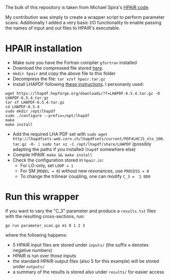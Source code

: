 The bulk of this repository is taken from Michael Spira's [HPAIR code](http://tiger.web.psi.ch/hpair/). 

My contribution was simply to create a wrapper script to perform parameter scans. Additionally I added a very basic I/O functionality to enable passing the names of input and out files to HPAIR's executable.

# HPAIR installation
 + Make sure you have the Fortran compiler ```gfortran``` installed
 + Download the compressed file stored [here](http://tiger.web.psi.ch/hpair/).
 + ```mkdir hpair``` and copy the above file to this folder
 + Decompress the file: ```tar xzvf hpair.tar.gz```
 + Install LHAPDF following [these instructions](https://lhapdf.hepforge.org/install.html). I personanly used:
```shell
wget https://lhapdf.hepforge.org/downloads/?f=LHAPDF-6.5.4.tar.gz -O LHAPDF-6.5.4.tar.gz
tar xf LHAPDF-6.5.4.tar.gz
cd LHAPDF-6.5.4
sudo mkdir /opt/lhapdf
sudo ./configure --prefix=/opt/lhapdf
make
make install
```
 + Add the required LHA PDF set with ```sudo wget http://lhapdfsets.web.cern.ch/lhapdfsets/current/PDF4LHC15_nlo_100.tar.gz -O- | sudo tar xz -C /opt/lhapdf/share/LHAPDF``` (possibly adapting the paths if you installed ```lhapdf``` somewhere else)
 + Compile HPAIR: ```make && make install```
 + Check the configuration stored in ```hpair.in```:
     + For LO-only, set ```LOOP = 1```
     + For SM (```MODEL = 0```) without new resonances, use ```PROCESS = 0```
     + To change the trilinear coupling, one can modify ```C_3 =  1.0D0```

# Run this wrapper
If you want to vary the "C_3" parameter and produce a ```results.txt``` files with the resulting cross-sections, run:

```shell
go run parameter_scan.go m1 0 1 2 3
```

where the following happens:

+ 5 HPAIR input files are stored under ```inputs/``` (the suffix ```m``` denotes negative numbers)
+ HPAIR is run over those inputs
+ the standard HPAIR output files (also 5 for this example) will be stored under ```outputs/```
+ a summary of the results is stored also under ```results/``` for easier access
